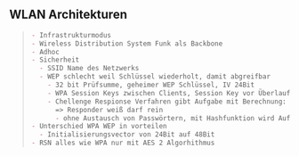 ## WLAN Architekturen

> ```md
> - Infrastrukturmodus
> - Wireless Distribution System Funk als Backbone
> - Adhoc
> - Sicherheit
>   - SSID Name des Netzwerks
>   - WEP schlecht weil Schlüssel wiederholt, damit abgreifbar
>     - 32 bit Prüfsumme, geheimer WEP Schlüssel, IV 24Bit
>     - WPA Session Keys zwischen Clients, Session Key vor Überlauf neu generiert und verteilt, IV 48Bit, RC4 Algorithmus
>     - Chellenge Respionse Verfahren gibt Aufgabe mit Berechnung: wenn Antwort richtig
>       => Responder weiß darf rein
>       - ohne Austausch von Passwörtern, mit Hashfunktion wird Aufgabe gestellt
> - Unterschied WPA WEP in vorteilen
>   - Initialisierungsvector von 24Bit auf 48Bit
> - RSN alles wie WPA nur mit AES 2 Algorhithmus
> ```
